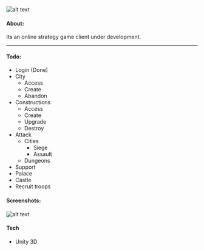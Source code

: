 ![alt text](https://i.imgur.com/ps8rKwz.png "Game screenshot")

#### About:
Its an online strategy game client under development.

---

#### Todo:

- Login (Done)
- City
    - Access
    - Create
    - Abandon
- Constructions
    - Access
    - Create
    - Upgrade
    - Destroy
- Attack
    - Cities
        - Siege
        - Assault
    - Dungeons
- Support
- Palace
- Castle
- Recruit troops



#### Screenshots:
![alt text](https://i.imgur.com/PSJiDv8.png "Game screenshot")

#### Tech
- Unity 3D
